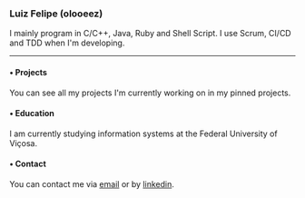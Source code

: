 ### Luiz Felipe (olooeez)

I mainly program in C/C++, Java, Ruby and Shell Script. I use Scrum, CI/CD and TDD when I'm developing.

***

#### • Projects

You can see all my projects I'm currently working on in my pinned projects.

#### • Education

I am currently studying information systems at the Federal University of Viçosa.

#### • Contact

You can contact me via [email](mailto:luizfelipecastrovb@gmail.com) or by [linkedin](https://www.linkedin.com/in/olooeez).
